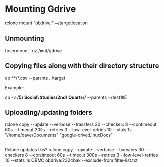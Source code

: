 # Mounting Gdrive

rclone mount "obdrive:" ~/targetlocation 

## Unmounting 

fusermount -uz /mnt/gdrive

## Copying files along with their directory structure

cp **/*.csv --parents ../target

Example:

cp -v **/5\ Social\ Studies/2nd\ Quarter/** --parents ~/test10E

## Uploading/updating folders

rclone copy --update --verbose --transfers 30 --checkers 8 --contimeout 60s --timeout 300s --retries 3 --low-level-retries 10 --stats 1s "/home/dave/Documents" "google-drive:LinuxDocs"

##

Rclone updates this?
rclone copy --update --verbose --transfers 30 --checkers 8 --contimeout 60s --timeout 300s --retries 3 --low-level-retries 10 --stats 1s OBMC obdrive:2324bak --exclude-from filter-list.txt
